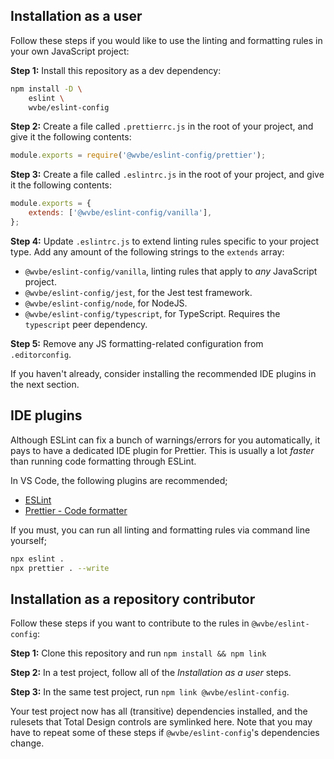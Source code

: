 ## Installation as a user

Follow these steps if you would like to use the linting and formatting rules in your own JavaScript
project:

**Step 1:** Install this repository as a dev dependency:

```sh
npm install -D \
	eslint \
	wvbe/eslint-config
```

**Step 2:** Create a file called `.prettierrc.js` in the root of your project, and give it the
following contents:

```js
module.exports = require('@wvbe/eslint-config/prettier');
```

**Step 3:** Create a file called `.eslintrc.js` in the root of your project, and give it the
following contents:

```js
module.exports = {
	extends: ['@wvbe/eslint-config/vanilla'],
};
```

**Step 4:** Update `.eslintrc.js` to extend linting rules specific to your project type. Add any
amount of the following strings to the `extends` array:

- `@wvbe/eslint-config/vanilla`, linting rules that apply to _any_ JavaScript project.
- `@wvbe/eslint-config/jest`, for the Jest test framework.
- `@wvbe/eslint-config/node`, for NodeJS.
- `@wvbe/eslint-config/typescript`, for TypeScript. Requires the `typescript` peer dependency.

**Step 5:** Remove any JS formatting-related configuration from `.editorconfig`.

If you haven't already, consider installing the recommended IDE plugins in the next section.

## IDE plugins

Although ESLint can fix a bunch of warnings/errors for you automatically, it pays to have a
dedicated IDE plugin for Prettier. This is usually a lot _faster_ than running code formatting
through ESLint.

In VS Code, the following plugins are recommended;

- [ESLint](https://marketplace.visualstudio.com/items?itemName=dbaeumer.vscode-eslint)
- [Prettier - Code formatter](https://marketplace.visualstudio.com/items?itemName=esbenp.prettier-vscode)

If you must, you can run all linting and formatting rules via command line yourself;

```sh
npx eslint .
npx prettier . --write
```

## Installation as a repository contributor

Follow these steps if you want to contribute to the rules in `@wvbe/eslint-config`:

**Step 1:** Clone this repository and run `npm install && npm link`

**Step 2:** In a test project, follow all of the _Installation as a user_ steps.

**Step 3:** In the same test project, run `npm link @wvbe/eslint-config`.

Your test project now has all (transitive) dependencies installed, and the rulesets that Total
Design controls are symlinked here. Note that you may have to repeat some of these steps if
`@wvbe/eslint-config`'s dependencies change.
